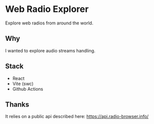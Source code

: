 # Web Radio Explorer

Explore web radios from around the world.

## Why

I wanted to explore audio streams handling.

## Stack

- React
- Vite (swc)
- Github Actions

## Thanks

It relies on a public api described here: https://api.radio-browser.info/